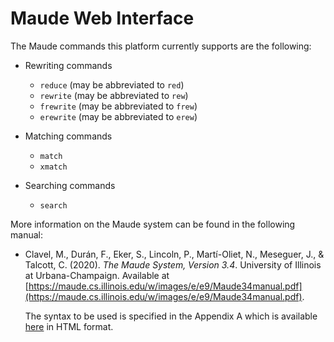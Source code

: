 Maude Web Interface
===================

The Maude commands this platform currently supports are the following:
* Rewriting commands
  - `reduce` (may be abbreviated to `red`)
  - `rewrite` (may be abbreviated to `rew`)
  - `frewrite` (may be abbreviated to `frew`)
  - `erewrite` (may be abbreviated to `erew`)

* Matching commands
  - `match`
  - `xmatch`

* Searching commands
  - `search`

More information on the Maude system can be found in the following manual:
- Clavel, M., Durán, F., Eker, S., Lincoln, P., Martí-Oliet, N., Meseguer, J., & Talcott, C. (2020). *The Maude System, Version 3.4*. University of Illinois at Urbana-Champaign. Available at [https://maude.cs.illinois.edu/w/images/e/e9/Maude34manual.pdf](https://maude.cs.illinois.edu/w/images/e/e9/Maude34manual.pdf).

  The syntax to be used is specified in the Appendix A which is available [here](https://maude.lcc.uma.es/maude-manual/maude-manualap1.html#x129-311000A) in HTML format.

